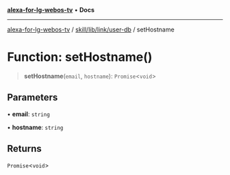 [**alexa-for-lg-webos-tv**](../../../../../README.md) • **Docs**

***

[alexa-for-lg-webos-tv](../../../../../modules.md) / [skill/lib/link/user-db](../README.md) / setHostname

# Function: setHostname()

> **setHostname**(`email`, `hostname`): `Promise`\<`void`\>

## Parameters

• **email**: `string`

• **hostname**: `string`

## Returns

`Promise`\<`void`\>
